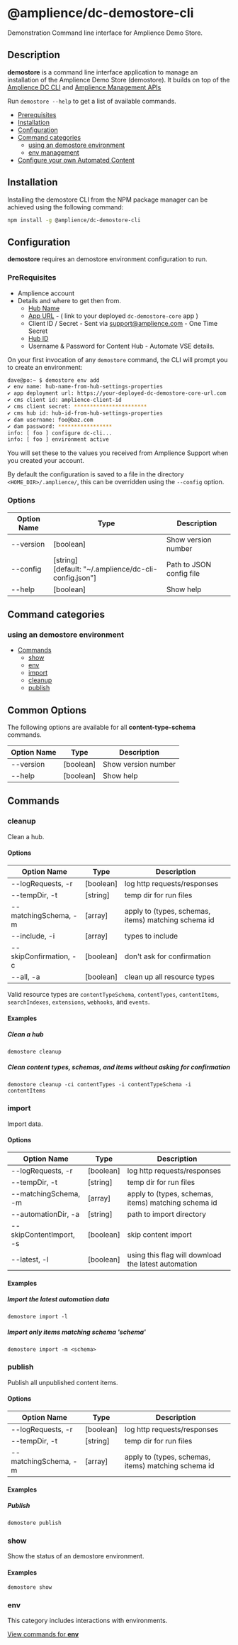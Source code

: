# @amplience/dc-demostore-cli

Demonstration Command line interface for Amplience Demo Store.

## Description

**demostore** is a command line interface application to manage an installation of the Amplience Demo Store (demostore). It builds on top of the [Amplience DC CLI](https://github.com/amplience/dc-cli) and [Amplience Management APIs](https://amplience.com/docs/api/dynamic-content/management/)

Run `demostore --help` to get a list of available commands.

<!-- MarkdownTOC levels="2,3" autolink="true" -->
- [Prerequisites](#prerequisites)
- [Installation](#installation)
- [Configuration](#configuration)
- [Command categories](#command-categories)
  - [using an demostore environment](#using-an-demostore-environment)
  - [env management](#env)
- [Configure your own Automated Content](#automation-bespoke)

<!-- /MarkdownTOC -->



## Installation

Installing the demostore CLI from the NPM package manager can be achieved using the following command:

```bash
npm install -g @amplience/dc-demostore-cli
```
<!--TODD: Change to Amplience NPM -->

## Configuration

**demostore** requires an demostore environment configuration to run.

### PreRequisites
- Amplience account
- Details and where to get then from.
  - [Hub Name](docs/screenshots.md)
  - [App URL](docs/ForkDeploy.md) - ( link to your deployed `dc-demostore-core` app )
  - Client ID / Secret - Sent via support@amplience.com - One Time Secret
  - [Hub ID](docs/screenshots.md)
  - Username & Password for Content Hub - Automate VSE details.

On your first invocation of any `demostore` command, the CLI will prompt you to create an environment:



```bash
dave@po:~ $ demostore env add
✔ env name: hub-name-from-hub-settings-properties
✔ app deployment url: https://your-deployed-dc-demostore-core-url.com
✔ cms client id: amplience-client-id
✔ cms client secret: ***********************
✔ cms hub id: hub-id-from-hub-settings-properties
✔ dam username: foo@baz.com
✔ dam password: *****************
info: [ foo ] configure dc-cli...
info: [ foo ] environment active
```

You will set these to the values you received from Amplience Support when you created your account.

By default the configuration is saved to a file in the directory `<HOME_DIR>/.amplience/`, this can be overridden using the `--config` option.

### Options

| Option Name    | Type                                                       | Description                                                  |
| -------------- | ---------------------------------------------------------- | ------------------------------------------------------------ |
| --version      | [boolean]                                                  | Show version number                                          |
| --config       | [string]<br />[default: "~/.amplience/dc-cli-config.json"] | Path to JSON config file                                     |
| --help         | [boolean]                                                  | Show help                                                    |

## Command categories

### using an demostore environment

- [Commands](#commands)
  - [show](#show)
  - [env](#env)
  - [import](#import)
  - [cleanup](#cleanup)
  - [publish](#publish)
  
  

<!-- /MarkdownTOC -->

## Common Options

The following options are available for all **content-type-schema** commands.

| Option Name    | Type                                                       | Description                      |
| -------------- | ---------------------------------------------------------- | -------------------------------- |
| --version      | [boolean]                                                  | Show version number              |
| --help         | [boolean]                                                  | Show help                        |

## Commands

### cleanup

Clean a hub.

#### Options

| Option Name               | Type          | Description                                          |
| ------------------------- | ------------- | ---------------------------------------------------- |
| --logRequests, -r         | [boolean]     | log http requests/responses                          |
| --tempDir, -t             | [string]      | temp dir for run files                               |
| --matchingSchema, -m      | [array]       | apply to (types, schemas, items) matching schema id  |
| --include, -i             | [array]       | types to include                                     |
| --skipConfirmation, -c    | [boolean]     | don't ask for confirmation                           |
| --all, -a                 | [boolean]     | clean up all resource types                          |

Valid resource types are `contentTypeSchema`, `contentTypes`, `contentItems`, `searchIndexes`, `extensions`, `webhooks`, and `events`.

#### Examples

##### Clean a hub

```demostore cleanup```

##### Clean content types, schemas, and items without asking for confirmation

```demostore cleanup -ci contentTypes -i contentTypeSchema -i contentItems```

### import

Import data.

#### Options

| Option Name               | Type          | Description                                          |
| ------------------------- | ------------- | ---------------------------------------------------- |
| --logRequests, -r         | [boolean]     | log http requests/responses                          |
| --tempDir, -t             | [string]      | temp dir for run files                               |
| --matchingSchema, -m      | [array]       | apply to (types, schemas, items) matching schema id  |
| --automationDir, -a       | [string]      | path to import directory                             |
| --skipContentImport, -s   | [boolean]     | skip content import                                  |
| --latest, -l              | [boolean]     | using this flag will download the latest automation  |

#### Examples

##### Import the latest automation data

```demostore import -l```

##### Import only items matching schema 'schema'

```demostore import -m <schema>```

### publish

Publish all unpublished content items.

#### Options

| Option Name               | Type          | Description                                          |
| ------------------------- | ------------- | ---------------------------------------------------- |
| --logRequests, -r         | [boolean]     | log http requests/responses                          |
| --tempDir, -t             | [string]      | temp dir for run files                               |
| --matchingSchema, -m      | [array]       | apply to (types, schemas, items) matching schema id  |

#### Examples

##### Publish

```demostore publish```

### show

Show the status of an demostore environment.

#### Examples

```demostore show```

### env

This category includes interactions with environments.

[View commands for **env**](docs/env.md)
 
